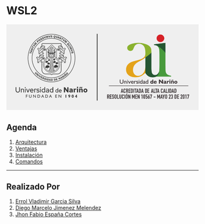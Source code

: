# <b>WSL2</b>

![Img_001](Img/Img_001.png)

## <b>Agenda</b>

1. [Arquitectura][1_0]
1. [Ventajas][1_1]
1. [Instalación][1_2]
1. [Comandos][1_3]

[1_0]:https://github.com/JhonFabioEC/WSL2/tree/main/1-Arquitectura

[1_1]:https://github.com/JhonFabioEC/WSL2/tree/main/2-Ventajas

[1_2]:https://github.com/JhonFabioEC/WSL2/tree/main/3-Instalacion

[1_3]:https://github.com/JhonFabioEC/WSL2/tree/main/4-Comandos

---

## <b>Realizado Por</b>

1. [Errol Vladimir Garcia Silva][2_0]
1. [Diego Marcelo Jimenez Melendez][2_1]
1. [Jhon Fabio España Cortes][2_2]

[2_0]:https://github.com/Errol-Garcia

[2_1]:https://github.com/jimdgo12

[2_2]:https://github.com/JhonFabioEC